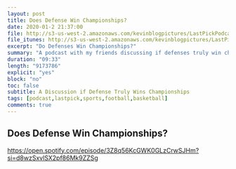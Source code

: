 ```yaml
---
layout: post
title: Does Defense Win Championships?
date: 2020-01-2 21:37:00
file: http://s3-us-west-2.amazonaws.com/kevinblogpictures/LastPickPodcastE1.mp3
file_itunes: http://s3-us-west-2.amazonaws.com/kevinblogpictures/LastPickPodcastE1.m4a
excerpt: "Do Defenses Win Championships?"
summary: "A podcast with my friends discussing if defenses truly win championships"
duration: "09:33"
length: "9173786"
explicit: "yes"
block: "no"
toc: false
subtitle: A Discussion if Defense Truly Wins Championships
tags: [podcast,lastpick,sports,football,basketball]
comments: true
---
```


## Does Defense Win Championships?
https://open.spotify.com/episode/3Z8q56KcGWK0GLzCrwSJHm?si=d8wzSxvlSX2pf86Mk9ZZSg
